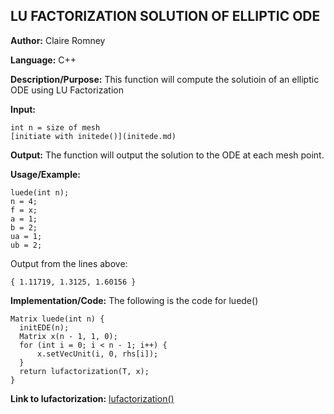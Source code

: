 ## LU FACTORIZATION SOLUTION OF ELLIPTIC ODE

**Author:** Claire Romney

**Language:** C++

**Description/Purpose:** This function will compute the solutioin of an elliptic ODE using LU Factorization

**Input:**

	int n = size of mesh
  	[initiate with initede()](initede.md)
	
**Output:** The function will output the solution to the ODE at each mesh point.

**Usage/Example:**

	luede(int n);
	n = 4;
	f = x;
	a = 1;
	b = 2;
	ua = 1;
	ub = 2;

Output from the lines above:

	{ 1.11719, 1.3125, 1.60156 }
    
**Implementation/Code:** The following is the code for luede()

	Matrix luede(int n) {
	  initEDE(n);
	  Matrix x(n - 1, 1, 0);
	  for (int i = 0; i < n - 1; i++) {
		  x.setVecUnit(i, 0, rhs[i]);
	  }
	  return lufactorization(T, x);
	}
  
**Link to lufactorization:**
  [lufactorization()](../append/lufactorization.md)
